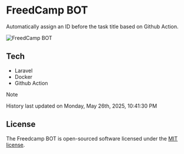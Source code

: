 # FreedCamp BOT

Automatically assign an ID before the task title based on Github Action.

![FreedCamp BOT](https://repository-images.githubusercontent.com/737932867/7d34798b-2680-471c-b089-a78a718d3d6a)

## Tech

- Laravel
- Docker
- Github Action

> [!NOTE]  
> History last updated on Monday, May 26th, 2025, 10:41:30 PM

## License

The Freedcamp BOT is open-sourced software licensed under the [MIT license](https://opensource.org/licenses/MIT).
